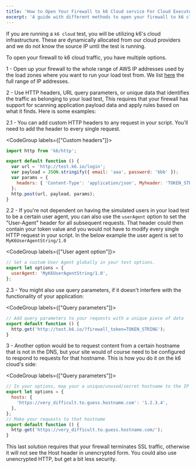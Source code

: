 ```yaml
---
title: 'How to Open Your Firewall to k6 Cloud service For Cloud Executed Tests'
excerpt: 'A guide with different methods to open your firewall to k6 cloud service execution traffic for load testing'
---
```


If you are running a `k6 cloud` test, you will be utilizing k6's cloud infrastructure. These are dynamically allocated from our cloud providers and we do not know the source IP until the test is running.

To open your firewall to k6 cloud traffic, you have multiple options.

1 - Open up your firewall to the whole range of AWS IP addresses used by the load zones where you want to run your load test from. We list [here](/cloud/cloud-faq/what-ip-addresses-are-used-by-the-k6-cloud) the full range of IP addresses.

2 - Use HTTP headers, URL query parameters, or unique data that identifies the traffic as belonging to your load test, This requires that your firewall has support for scanning application payload data and apply rules based on what it finds. Here is some examples:


2.1 - You can add custom HTTP headers to any request in your script. You'll need to add the header to every single request.

<CodeGroup labels={["Custom headers"]}>

```javascript
import http from 'k6/http';

export default function () {
  var url = 'http://test.k6.io/login';
  var payload = JSON.stringify({ email: 'aaa', password: 'bbb' });
  var params = {
    headers: { 'Content-Type': 'application/json', Myheader: 'TOKEN_STRING' },
  };
  http.post(url, payload, params);
}
```

</CodeGroup>

2.2 - If you're not dependent on having the simulated users in your load test to be a certain user agent, you can also use the `userAgent` option to set the "User-Agent" header for all subsequent requests. That header could then contain your token value and you would not have to modify every single HTTP request in your script. In the below example the user agent is set to `MyK6UserAgentString/1.0`

<CodeGroup labels={["User agent option"]}>

```javascript
// Set a custom User Agent globally in your test options.
export let options = {
  userAgent: 'MyK6UserAgentString/1.0',
};
```

</CodeGroup>

2.3 - You might also use query parameters, if it doesn't interfere with the functionality of your application:

<CodeGroup labels={["Query parameters"]}>

```javascript
// Add query parameters to your requests with a unique piece of data
export default function () {
  http.get('http://test.k6.io/?firewall_token=TOKEN_STRING');
}
```

</CodeGroup>

3 - Another option would be to request content from a certain hostname that is not in the DNS, but your site would of course need to be configured to respond to requests for that hostname. This is how you do it on the k6 cloud's side:

<CodeGroup labels={["Query parameters"]}>

```javascript
// In your options, map your a unique/unused/secret hostname to the IP of the server.
export let options = {
  hosts: {
    'https://very_difficult.to.guess.hostname.com': '1.2.3.4',
  },
};
// Make your requests to that hostname
export default function () {
  http.get('https://very_difficult.to.guess.hostname.com/');
}
```

</CodeGroup>

This last solution requires that your firewall terminates SSL traffic, otherwise it will not see the Host header in unencrypted form. You could also use unencrypted HTTP, but get a bit less security.
